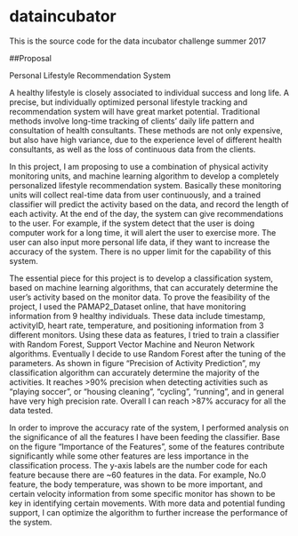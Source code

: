 # dataincubator
This is the source code for the data incubator challenge summer 2017


##Proposal

Personal Lifestyle Recommendation System 

A healthy lifestyle is closely associated to individual success and long life. A precise, but individually optimized personal lifestyle tracking and recommendation system will have great market potential. Traditional methods involve long-time tracking of clients’ daily life pattern and consultation of health consultants. These methods are not only expensive, but also have high variance, due to the experience level of different health consultants, as well as the loss of continuous data from the clients. 

In this project, I am proposing to use a combination of physical activity monitoring units, and machine learning algorithm to develop a completely personalized lifestyle recommendation system. Basically these monitoring units will collect real-time data from user continuously, and a trained classifier will predict the activity based on the data, and record the length of each activity. At the end of the day, the system can give recommendations to the user. For example, if the system detect that the user is doing computer work for a long time, it will alert the user to exercise more. The user can also input more personal life data, if they want to increase the accuracy of the system. There is no upper limit for the capability of this system. 

The essential piece for this project is to develop a classification system, based on machine learning algorithms, that can accurately determine the user’s activity based on the monitor data. To prove the feasibility of the project, I used the PAMAP2_Dataset online, that have monitoring information from 9 healthy individuals. These data include timestamp, activityID, heart rate, temperature, and positioning information from 3 different monitors.  Using these data as features, I tried to train a classifier with Random Forest, Support Vector Machine and Neuron Network algorithms. Eventually I decide to use Random Forest after the tuning of the parameters. As shown in figure “Precision of Activity Prediction”, my classification algorithm can accurately determine the majority of the activities. It reaches >90% precision when detecting activities such as “playing soccer”, or “housing cleaning”, “cycling”, “running”, and in general have very high precision rate. Overall I can reach >87% accuracy for all the data tested. 

In order to improve the accuracy rate of the system, I performed analysis on the significance of all the features I have been feeding the classifier. Base on the figure “Importance of the Features”, some of the features contribute significantly while some other features are less importance in the classification process. 
The y-axis labels are the number code for each feature because there are ~60 features in the data.  For example, No.0 feature, the body temperature, was shown to be more important, and certain velocity information from some specific monitor has shown to be key in identifying certain movements. With more data and potential funding support, I can optimize the algorithm to further increase the performance of the system. 
